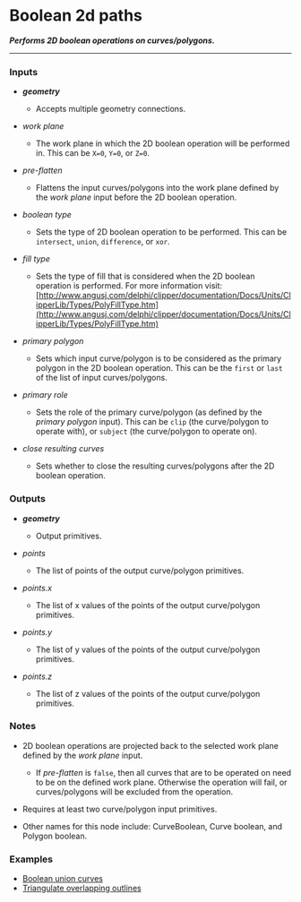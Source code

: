 # Boolean 2d paths

**_Performs 2D boolean operations on curves/polygons._**

---


### Inputs

* **_geometry_**

  * Accepts multiple geometry connections.

* _work plane_

  * The work plane in which the 2D boolean operation will be performed in. This can be `X=0`, `Y=0`, or `Z=0`.

* _pre-flatten_

  * Flattens the input curves/polygons into the work plane defined by the _work plane_ input before the 2D boolean operation.

* _boolean type_

  * Sets the type of 2D boolean operation to be performed. This can be `intersect`, `union`, `difference`, or `xor`.

* _fill type_

  * Sets the type of fill that is considered when the 2D boolean operation is performed. For more information visit: [http://www.angusj.com/delphi/clipper/documentation/Docs/Units/ClipperLib/Types/PolyFillType.htm](http://www.angusj.com/delphi/clipper/documentation/Docs/Units/ClipperLib/Types/PolyFillType.htm)

* _primary polygon_

  * Sets which input curve/polygon is to be considered as the primary polygon in the 2D boolean operation. This can be the `first` or `last` of the list of input curves/polygons.

* _primary role_

  * Sets the role of the primary curve/polygon (as defined by the _primary polygon_ input). This can be `clip` (the curve/polygon to operate with), or `subject` (the curve/polygon to operate on).

* _close resulting curves_

  * Sets whether to close the resulting curves/polygons after the 2D boolean operation.


### Outputs

* **_geometry_**

  * Output primitives.

* _points_

  * The list of points of the output curve/polygon primitives.

* _points.x_

  * The list of x values of the points of the output curve/polygon primitives.

* _points.y_

  * The list of y values of the points of the output curve/polygon primitives.

* _points.z_

  * The list of z values of the points of the output curve/polygon primitives.


### Notes

* 2D boolean operations are projected back to the selected work plane defined by the _work plane_ input.
    * If _pre-flatten_ is `false`, then all curves that are to be operated on need to be on the defined work plane. Otherwise the operation will fail, or curves/polygons will be excluded from the operation.

* Requires at least two curve/polygon input primitives.

* Other names for this node include: CurveBoolean, Curve boolean, and Polygon boolean.


### Examples



* <a href="https://creator.trimble.com/graph?assetURI=whp:c505ab4f-1489-4013-b8b8-a396821a6203&version=latest" target="_blank">Boolean union curves</a>
* <a href="https://creator.trimble.com/graph?assetURI=whp:9fe15144-82d8-4984-90fc-6fa110f4fbbd&version=latest" target="_blank">Triangulate overlapping outlines</a>
